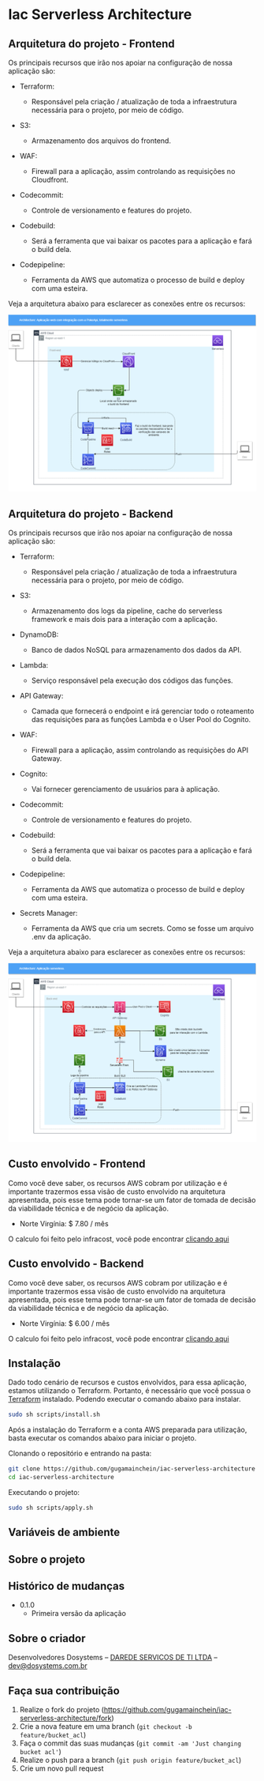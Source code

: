 # Iac Serverless Architecture

<!--
Pensando nisso, desenvolvemos uma aplicação voltada para utilização do superset do Javascript, o Typescript, aliado com o framework para deploys de recursos serverless na AWS, o famoso Serverless Framework. -->

## Arquitetura do projeto - Frontend

Os principais recursos que irão nos apoiar na configuração de nossa aplicação são:

- Terraform:

  - Responsável pela criação / atualização de toda a infraestrutura necessária para o projeto, por meio de código.

- S3:

  - Armazenamento dos arquivos do frontend.

- WAF:

  - Firewall para a aplicação, assim controlando as requisições no Cloudfront.

- Codecommit:

  - Controle de versionamento e features do projeto.

- Codebuild:

  - Será a ferramenta que vai baixar os pacotes para a aplicação e fará o build dela.

- Codepipeline:
  - Ferramenta da AWS que automatiza o processo de build e deploy com uma esteira.

Veja a arquitetura abaixo para esclarecer as conexões entre os recursos:

![Arquitetura AWS][architecture_front]

## Arquitetura do projeto - Backend

Os principais recursos que irão nos apoiar na configuração de nossa aplicação são:

- Terraform:

  - Responsável pela criação / atualização de toda a infraestrutura necessária para o projeto, por meio de código.

- S3:

  - Armazenamento dos logs da pipeline, cache do serverless framework e mais dois para a interação com a aplicação.

- DynamoDB:

  - Banco de dados NoSQL para armazenamento dos dados da API.

- Lambda:

  - Serviço responsável pela execução dos códigos das funções.

- API Gateway:

  - Camada que fornecerá o endpoint e irá gerenciar todo o roteamento das requisições para as funções Lambda e o User Pool do Cognito.

- WAF:

  - Firewall para a aplicação, assim controlando as requisições do API Gateway.

- Cognito:

  - Vai fornecer gerenciamento de usuários para à aplicação.

- Codecommit:

  - Controle de versionamento e features do projeto.

- Codebuild:

  - Será a ferramenta que vai baixar os pacotes para a aplicação e fará o build dela.

- Codepipeline:

  - Ferramenta da AWS que automatiza o processo de build e deploy com uma esteira.

- Secrets Manager:
  - Ferramenta da AWS que cria um secrets. Como se fosse um arquivo .env da aplicação.

Veja a arquitetura abaixo para esclarecer as conexões entre os recursos:

![Arquitetura AWS][architecture_back]

## Custo envolvido - Frontend

Como você deve saber, os recursos AWS cobram por utilização e é importante trazermos essa visão de custo envolvido na arquitetura apresentada, pois esse tema pode tornar-se um fator de tomada de decisão da viabilidade técnica e de negócio da aplicação.

- Norte Virgínia: $ 7.80 / mês

O calculo foi feito pelo infracost, você pode encontrar [clicando aqui][infracost_calc_front]

## Custo envolvido - Backend

Como você deve saber, os recursos AWS cobram por utilização e é importante trazermos essa visão de custo envolvido na arquitetura apresentada, pois esse tema pode tornar-se um fator de tomada de decisão da viabilidade técnica e de negócio da aplicação.

- Norte Virgínia: $ 6.00 / mês

O calculo foi feito pelo infracost, você pode encontrar [clicando aqui][infracost_calc_back]

## Instalação

Dado todo cenário de recursos e custos envolvidos, para essa aplicação, estamos utilizando o Terraform. Portanto, é necessário que você possua o [Terraform][terraform] instalado. Podendo executar o comando abaixo para instalar.

```sh
sudo sh scripts/install.sh
```

Após a instalação do Terraform e a conta AWS preparada para utilização, basta executar os comandos abaixo para iniciar o projeto.

Clonando o repositório e entrando na pasta:

```sh
git clone https://github.com/gugamainchein/iac-serverless-architecture
cd iac-serverless-architecture
```

Executando o projeto:

```sh
sudo sh scripts/apply.sh
```

## Variáveis de ambiente

<!-- Após as realizações dos passos acima e a inicialização do projeto com sucesso, você está pronto para integrá-lo com os recursos de sua conta AWS, por meio das variáveis de ambiente abaixo:

- API_NAME: Nome do seu projeto back-end;

- STAGE: Ambiente que está trabalhando, como por exemplo "dev", "qa" e "prod";

- API_URL: Endpoint da API, de acordo com o ambiente. Caso esteja rodando localmente, a URL tende a ser http://localhost:3000;

- AUTH_HEADER: JWT de sua preferência para validação na autorização. -->

## Sobre o projeto

<!-- O back-end deste repositório, tem como propósito a realização do CRU (Create, Read e Update) de clientes no banco de dados. Pensando nisso, abordaremos nos tópicos abaixo como o projeto está estruturado.

- Arquivo principal:

  - O arquivo `serverless.ts` contém todas as instruções / configurações que o [Serverless Framework]_serverless-framework] necessita para executar a aplicação localmente e em outros ambientes.

- Roteamento:

  - Dentro do diretório `/src/routes` encontram-se todos os arquivos de rotas, relacionados com os arquivos e funções responsáveis, da aplicação.

- Banco de dados:

  - No projeto, estamos utilizando o banco de dados NoSQL da AWS, no caso o DynamoDB. Por ser um recurso desta cloud, para realização da conexão e execução de comandos, utilizamos o [SDK][aws_sdk];
  - Todas as interaçõs com o DynamoDB serão encontradas em `/src/model`.

- Arquivos compartilhados:

  - Como uma prática muito comum de Clean Code, buscamos reaproveitar o máximo de código possível e de forma inteligente. Para alcançar esse propósito, todo compartilhamento de funções e objetos serão encontrados em `/src/shared`, separados de acordo com suas categorias.

- Funções:
  - Todas as funções, responsáveis pela execução das regras de negócio, encontram-se em `/src/functions`. -->

## Histórico de mudanças

- 0.1.0
  - Primeira versão da aplicação

## Sobre o criador

Desenvolvedores Dosystems – [DAREDE SERVICOS DE TI LTDA](https://www.darede.com.br/) – [dev@dosystems.com.br][email]

## Faça sua contribuição

1. Realize o fork do projeto (<https://github.com/gugamainchein/iac-serverless-architecture/fork>)
2. Crie a nova feature em uma branch (`git checkout -b feature/bucket_acl`)
3. Faça o commit das suas mudanças (`git commit -am 'Just changing bucket acl'`)
4. Realize o push para a branch (`git push origin feature/bucket_acl`)
5. Crie um novo pull request

<!-- Start Functions -->

[architecture_front]: ./docs/architecture/architecture_front.png
[architecture_back]: ./docs/architecture/architecture_back.png
[email]: mailto:dev@dosystems.com.br?subject=Gostaria%20de%20solicitar%20um%20orçamento.
[npm_image]: https://img.shields.io/npm/v/datadog-metrics.svg?style=flat-square
[infracost_calc_front]: ./docs/infracost/calc_front.txt
[infracost_calc_back]: ./docs/infracost/calc_back.txt
[npm_url]: https://docs.npmjs.com/cli/v8
[terraform]: https://www.terraform.io/
[serverless_framework]: https://www.serverless.com/framework/docs
[aws_sdk]: https://aws.amazon.com/sdk-for-javascript/

<!-- End Functions -->

